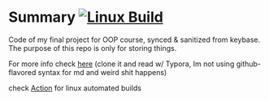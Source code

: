 # Summary [![Linux Build](https://github.com/notch1p/cpp-2023-final/actions/workflows/c-cpp-make-linux.yml/badge.svg)](https://github.com/notch1p/cpp-2023-final/actions/workflows/c-cpp-make-linux.yml)

Code of my final project for OOP course, synced & sanitized from keybase. The purpose of this repo is only for storing things.

For more info check [here](./report.md) (clone it and read w/ Typora, Im not using github-flavored syntax for md and weird shit happens)

check [Action](https://github.com/notch1p/cpp-2023-final/actions) for linux automated builds
